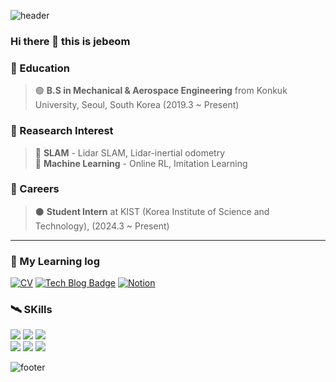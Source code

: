 ![header](https://capsule-render.vercel.app/api?type=waving&&color=timeGradient&height=80&section=header&fontSize=90)  
### Hi there 👋 this is jebeom

### 🌱 Education  
> 🟢 **B.S in Mechanical & Aerospace Engineering** from Konkuk University, Seoul, South Korea (2019.3 ~ Present)  

### :blue_book: Reasearch Interest  
> 🔵 **SLAM** - Lidar SLAM, Lidar-inertial odometry  
> 🔵 **Machine Learning** - Online RL, Imitation Learning

### 🚀 Careers

> ⚫ **Student Intern** at KIST (Korea Institute of Science and Technology), (2024.3 ~ Present)  

---

### 👀 My Learning log
<div align=left>

[![CV](http://img.shields.io/badge/-CV-black?style=flat-square&logo=github&link=https://davinci-ai.tistory.com/)](https://github.com/jebeom/Jebeom_CV)
[![Tech Blog Badge](http://img.shields.io/badge/-Tech%20blog-black?style=flat-square&logo=github&link=https://davinci-ai.tistory.com/)](https://jebeom.github.io/)
[![Notion](https://img.shields.io/badge/Notion-000000?style=flat-square&logo=Notion&logoColor=white&link=https://jebeom.notion.site/PORTFOLIO-64bbb7bf4a1d4988a229aca639268436?pvs=74)](https://jebeom.notion.site/PORTFOLIO-64bbb7bf4a1d4988a229aca639268436?pvs=74)
</div>

### 🛰️ SKills

<div align=left>
    <img src="https://img.shields.io/badge/ROS-22314E?style=flat-square&logo=ROS&logoColor=white">
    <img src="https://img.shields.io/badge/Ubuntu-E95420?style=flat-square&logo=Ubuntu&logoColor=white">
    <img src="https://img.shields.io/badge/linux-FCC624?style=flat-square&logo=linux&logoColor=black">
    <br>
    <img src="https://img.shields.io/badge/C++-00599C?style=flat-square&logo=c%2B%2B&logoColor=white">
    <img src="https://img.shields.io/badge/Python-3766AB?style=flat-square&logo=Python&logoColor=white">
    <img src="https://img.shields.io/badge/LaTex-008080?style=flat-square&logo=LaTex&logoColor=black">
  
</div>




![footer](https://capsule-render.vercel.app/api?type=waving&&color=timeGradient&height=80&section=footer&fontSize=90)

